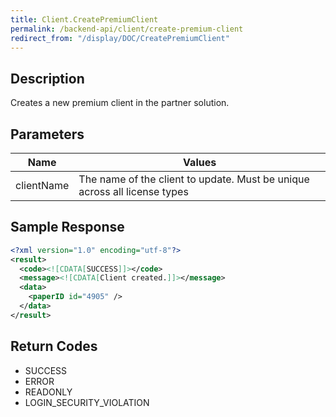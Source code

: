 ```yaml
---
title: Client.CreatePremiumClient
permalink: /backend-api/client/create-premium-client
redirect_from: "/display/DOC/CreatePremiumClient"
---
```


## Description
Creates a new premium client in the partner solution.

## Parameters

| Name       | Values
|------------|---------------------------------------------------------------------------
| clientName | The name of the client to update. Must be unique across all license types


## Sample Response

```xml
<?xml version="1.0" encoding="utf-8"?>
<result>
  <code><![CDATA[SUCCESS]]></code>
  <message><![CDATA[Client created.]]></message>
  <data>
    <paperID id="4905" />
  </data>
</result>
```

## Return Codes

* SUCCESS
* ERROR
* READONLY
* LOGIN_SECURITY_VIOLATION